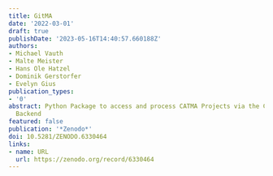```yaml
---
title: GitMA
date: '2022-03-01'
draft: true
publishDate: '2023-05-16T14:40:57.660188Z'
authors:
- Michael Vauth
- Malte Meister
- Hans Ole Hatzel
- Dominik Gerstorfer
- Evelyn Gius
publication_types:
- '0'
abstract: Python Package to access and process CATMA Projects via the CATMA GitLab
  Backend
featured: false
publication: '*Zenodo*'
doi: 10.5281/ZENODO.6330464
links:
- name: URL
  url: https://zenodo.org/record/6330464
---
```


